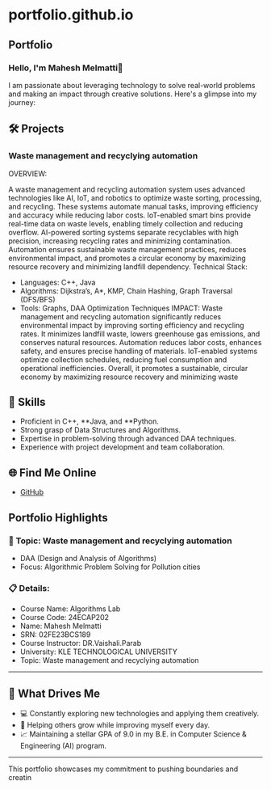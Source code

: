# portfolio.github.io
## Portfolio

### Hello, I'm Mahesh Melmatti👋

I am passionate about leveraging technology to solve real-world problems and making an impact through creative solutions. 
Here's a glimpse into my journey:  


## 🛠 Projects

### Waste management and recyclying automation

OVERVIEW:  

A waste management and recycling automation system uses advanced technologies like AI, IoT, and robotics to optimize waste sorting, processing, and recycling. These systems automate manual tasks, improving efficiency and accuracy while reducing labor costs. IoT-enabled smart bins provide real-time data on waste levels, enabling timely collection and reducing overflow. AI-powered sorting systems separate recyclables with high precision, increasing recycling rates and minimizing contamination. Automation ensures sustainable waste management practices, reduces environmental impact, and promotes a circular economy by maximizing resource recovery and minimizing landfill dependency.
Technical Stack:  

- Languages: C++, Java  
- Algorithms: Dijkstra’s, A*, KMP, Chain Hashing, Graph Traversal (DFS/BFS)
- Tools: Graphs, DAA Optimization Techniques
IMPACT:
Waste management and recycling automation significantly reduces environmental impact by improving sorting efficiency and recycling rates. It minimizes landfill waste, lowers greenhouse gas emissions, and conserves natural resources. Automation reduces labor costs, enhances safety, and ensures precise handling of materials. IoT-enabled systems optimize collection schedules, reducing fuel consumption and operational inefficiencies. Overall, it promotes a sustainable, circular economy by maximizing resource recovery and minimizing waste

## 🚀 Skills  

- Proficient in C++, **Java, and **Python.  
- Strong grasp of Data Structures and Algorithms.  
- Expertise in problem-solving through advanced DAA techniques.  
- Experience with project development and team collaboration.  


## 🌐 Find Me Online

- [GitHub](https://mahesh0856.github.io/portfolio.github.io/)
  

## Portfolio Highlights

### 🎯 Topic: Waste management and recyclying automation

- DAA (Design and Analysis of Algorithms)  
- Focus: Algorithmic Problem Solving for Pollution cities  

### 📋 Details:

- Course Name: Algorithms Lab 
- Course Code: 24ECAP202  
- Name: Mahesh Melmatti
- SRN: 02FE23BCS189
- Course Instructor: DR.Vaishali.Parab
- University: KLE TECHNOLOGICAL UNIVERSITY
- Topic:  Waste management and recyclying automation

---

## 🎨 What Drives Me  
- 💻 Constantly exploring new technologies and applying them creatively.  
- 🤝 Helping others grow while improving myself every day.  
- 📈 Maintaining a stellar GPA of 9.0 in my B.E. in Computer Science & Engineering (AI) program.  

---

This portfolio showcases my commitment to pushing boundaries and creatin

